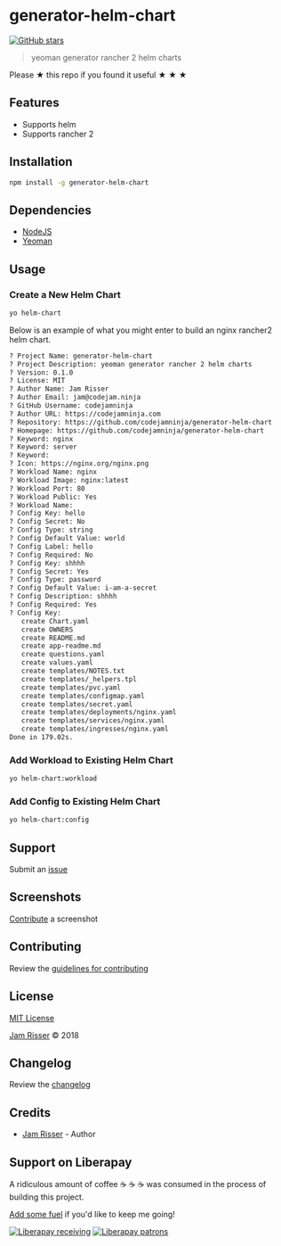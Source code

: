 # generator-helm-chart

[![GitHub stars](https://img.shields.io/github/stars/codejamninja/generator-helm-chart.svg?style=social&label=Stars)](https://github.com/codejamninja/generator-helm-chart)

> yeoman generator rancher 2 helm charts

Please ★ this repo if you found it useful ★ ★ ★

## Features

- Supports helm
- Supports rancher 2

## Installation

```sh
npm install -g generator-helm-chart
```

## Dependencies

- [NodeJS](https://nodejs.org)
- [Yeoman](http://yeoman.io)

## Usage

### Create a New Helm Chart

```sh
yo helm-chart
```

Below is an example of what you might enter to build an nginx rancher2 helm chart.

```sh
? Project Name: generator-helm-chart
? Project Description: yeoman generator rancher 2 helm charts
? Version: 0.1.0
? License: MIT
? Author Name: Jam Risser
? Author Email: jam@codejam.ninja
? GitHub Username: codejamninja
? Author URL: https://codejamninja.com
? Repository: https://github.com/codejamninja/generator-helm-chart
? Homepage: https://github.com/codejamninja/generator-helm-chart
? Keyword: nginx
? Keyword: server
? Keyword:
? Icon: https://nginx.org/nginx.png
? Workload Name: nginx
? Workload Image: nginx:latest
? Workload Port: 80
? Workload Public: Yes
? Workload Name:
? Config Key: hello
? Config Secret: No
? Config Type: string
? Config Default Value: world
? Config Label: hello
? Config Required: No
? Config Key: shhhh
? Config Secret: Yes
? Config Type: password
? Config Default Value: i-am-a-secret
? Config Description: shhhh
? Config Required: Yes
? Config Key:
   create Chart.yaml
   create OWNERS
   create README.md
   create app-readme.md
   create questions.yaml
   create values.yaml
   create templates/NOTES.txt
   create templates/_helpers.tpl
   create templates/pvc.yaml
   create templates/configmap.yaml
   create templates/secret.yaml
   create templates/deployments/nginx.yaml
   create templates/services/nginx.yaml
   create templates/ingresses/nginx.yaml
Done in 179.02s.
```

### Add Workload to Existing Helm Chart

```sh
yo helm-chart:workload
```

### Add Config to Existing Helm Chart

```sh
yo helm-chart:config
```

## Support

Submit an [issue](https://github.com/codejamninja/generator-helm-chart/issues/new)

## Screenshots

[Contribute](https://github.com/codejamninja/generator-helm-chart/blob/master/CONTRIBUTING.md) a screenshot

## Contributing

Review the [guidelines for contributing](https://github.com/codejamninja/generator-helm-chart/blob/master/CONTRIBUTING.md)

## License

[MIT License](https://github.com/codejamninja/generator-helm-chart/blob/master/LICENSE)

[Jam Risser](https://codejam.ninja) © 2018

## Changelog

Review the [changelog](https://github.com/codejamninja/generator-helm-chart/blob/master/CHANGELOG.md)

## Credits

- [Jam Risser](https://codejam.ninja) - Author

## Support on Liberapay

A ridiculous amount of coffee ☕ ☕ ☕ was consumed in the process of building this project.

[Add some fuel](https://liberapay.com/codejamninja/donate) if you'd like to keep me going!

[![Liberapay receiving](https://img.shields.io/liberapay/receives/codejamninja.svg?style=flat-square)](https://liberapay.com/codejamninja/donate)
[![Liberapay patrons](https://img.shields.io/liberapay/patrons/codejamninja.svg?style=flat-square)](https://liberapay.com/codejamninja/donate)
